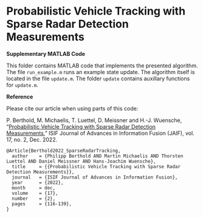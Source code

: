 # Probabilistic Vehicle Tracking with Sparse Radar Detection Measurements
**Supplementary MATLAB Code**

This folder contains MATLAB code that implements the presented algorithm.
The file `run_example.m` runs an example state update. The algorithm itself is located in the file `update.m`. The folder `update` contains auxillary functions for `update.m`.

**Reference**

Please cite our article when using parts of this code:

P. Berthold, M. Michaelis, T. Luettel, D. Meissner and H.-J. Wuensche, “[Probabilistic Vehicle Tracking with Sparse Radar Detection Measurements](https://confcats_isif.s3.amazonaws.com/web-files/journals/entries/Pages%20from%20JAIF-v17-i2-4_4.pdf),” ISIF Journal of Advances in Information Fusion (JAIF), vol. 17, no. 2, Dec. 2022.

```
@Article{Berthold2022_SparseRadarTracking,
  author    = {Philipp Berthold AND Martin Michaelis AND Thorsten Luettel AND Daniel Meissner AND Hans-Joachim Wuensche},
  title     = {{Probabilistic Vehicle Tracking with Sparse Radar Detection Measurements}},
  journal   = {ISIF Journal of Advances in Information Fusion},
  year      = {2022},
  month     = dec,
  volume    = {17},
  number    = {2},
  pages     = {116-139},
}
```
